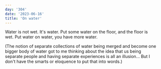 ```yaml
---
day: '304'
date: '2023-06-16'
title: 'On water'
---
```


Water is not wet. It's water. Put some water on the floor, and the floor is wet. Put water on water, you have more water.

(The notion of separate collections of water being merged and become one bigger body of water got to me thinking about the idea that us being separate people and having separate experiences is all an illusion... But I don't have the smarts or eloquence to put that into words.)
